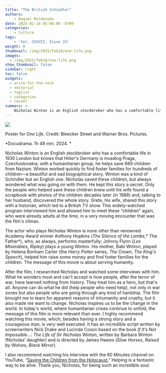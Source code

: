 ```yaml
---
title: "The British Schindler"
authors: 
    - Raquel Maldonado
date: 2025-02-18 05:00:00 -0700
categories:
    - Culture
tags:
    - 'Vol. CXXVII, Issue 23'
weight: 0
thumbnail: /img/2025/feb18/one-life.png
images:
  - /img/2025/feb18/one-life.png
show_thumbnail: false
sidebar: right
toc: false
widgets:
  - write-for-the-tech
  - editorial
  - taglist
  - categories
  - recent
summary: >-
    Nicholas Winton is an English stockbroker who has a comfortable life in 1930 London but knows that Hitler's Germany is invading Praga, Czechoslovakia; with a humanitarian group, he helps save 669 children from Nazism. Winton worked quickly to find foster families for hundreds of children—a beautiful and sad biographical story. Winton was a kind of Schindler but an English one. Nicholas saved these children, but always wondered what was going on with them. He kept this story a secret. Only the people who helped save these children knew until his wife found a scrapbook with photos of the children decades later (in 1988) and, talking to her husband, discovered the whole story. Grete, his wife, shared this story with a historian, which led to a British TV show. This widely-watched program interviewed him and allowed him to meet these “children” again, who were already adults at the time, in a very moving encounter that was the film's climax.	
---
```



![](/img/2025/feb18/one-life.png)


Poster for *One Life*. Credit: Bleecker Street and Warner Bros. Pictures.	 	 	 		

*Docudrama. 1h 49 min. 2024. *

Nicholas Winton is an English stockbroker who has a comfortable life in 1930 London but knows that Hitler's Germany is invading Praga, Czechoslovakia; with a humanitarian group, he helps save 669 children from Nazism. Winton worked quickly to find foster families for hundreds of children—a beautiful and sad biographical story. Winton was a kind of Schindler but an English one. Nicholas saved these children, but always wondered what was going on with them. He kept this story a secret. Only the people who helped save these children knew until his wife found a scrapbook with photos of the children decades later (in 1988) and, talking to her husband, discovered the whole story. Grete, his wife, shared this story with a historian, which led to a British TV show. This widely-watched program interviewed him and allowed him to meet these “children” again, who were already adults at the time, in a very moving encounter that was the film's climax.						

The actor who plays Nicholas Winton is none other than renowned Academy Award winner Anthony Hopkins (*The Silence of the Lambs*,* The Father*), who, as always, performs masterfully; Johnny Flynn (*Les Misérables*, *Ripley*) plays a young Winton. His mother, Babi Winton, played by Helena Bonham Carter (the *Harry Potter* series, *The Crown*, *The King's Speech*), helped him raise some money and find foster families for the children. The message of this movie is about serving humanity.

After the film, I researched Nicholas and watched some interviews with him. What he wonders most and can't accept is how people, after the terror of war, have learned nothing from history. They treat him as a hero, but that's all. Anyone can do what he did (help people who need help), not only in war zones but also people who are going through any kind of hardship. The film brought me to tears for apparent reasons of inhumanity and cruelty, but it also made me want to change. Nicholas inspires us to be the change in the world. In today's world, where humanitarian crises continue to unfold, the message of this film is more relevant than ever. I highly recommend watching this movie, which, besides having a strong story and a courageous man, is very well executed. It has an incredible script written by screenwriters Nick Drake and Lucinda Coxon based on the book *If It’s Not Impossible…: The Life of Sir Nicholas Winton*, written by Barbara Winton (Nicholas’ daughter) and is directed by James Hawes (*Slow Horses*, *Raised by Wolves*, *Black Mirror*).

I also recommend watching his interview with the 60 Minutes channel on YouTube, “[Saving the Children from the Holocaust.](https://www.youtube.com/watch?v=AKe0SMPzIVQ&ab_channel=60Minutes)” Helping is a fantastic way to be alive. Thank you, Nicholas, for being such an incredible soul.
